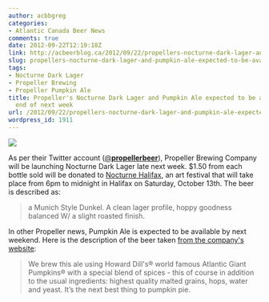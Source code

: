 ```yaml
---
author: acbbgreg
categories:
- Atlantic Canada Beer News
comments: true
date: 2012-09-22T12:19:18Z
link: http://acbeerblog.ca/2012/09/22/propellers-nocturne-dark-lager-and-pumpkin-ale-expected-to-be-available-by-end-of-next-week/
slug: propellers-nocturne-dark-lager-and-pumpkin-ale-expected-to-be-available-by-end-of-next-week
tags:
- Nocturne Dark Lager
- Propeller Brewing
- Propeller Pumpkin Ale
title: Propeller's Nocturne Dark Lager and Pumpkin Ale expected to be available by
  end of next week
url: /2012/09/22/propellers-nocturne-dark-lager-and-pumpkin-ale-expected-to-be-available-by-end-of-next-week/
wordpress_id: 1911
---
```


[![](http://acbeerblog.ca/wp-content/uploads/2012/09/propeller-logo.jpg)](http://acbeerblog.ca/wp-content/uploads/2012/09/propeller-logo.jpg)

As per their Twitter account ([@**propellerbeer**](https://twitter.com/propellerbeer)), Propeller Brewing Company will be launching Nocturne Dark Lager late next week.  $1.50 from each bottle sold will be donated to [Nocturne Halifax](http://nocturnehalifax.ca/), an art festival that will take place from 6pm to midnight in Halifax on Saturday, October 13th.  The beer is described as:


<blockquote>a Munich Style Dunkel. A clean lager profile, hoppy goodness balanced W/ a slight roasted finish.</blockquote>


In other Propeller news, Pumpkin Ale is expected to be available by next weekend.  Here is the description of the beer taken [from the company's website](http://www.drinkpropeller.ca/beers/13-Pumpkin_Ale):


<blockquote>We brew this ale using Howard Dill's® world famous Atlantic Giant Pumpkins® with a special blend of spices - this of course in addition to the usual ingredients: highest quality malted grains, hops, water and yeast. It’s the next best thing to pumpkin pie.</blockquote>
